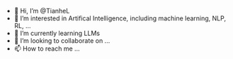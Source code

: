 - 👋 Hi, I’m @TianheL
- 👀 I’m interested in Artifical Intelligence, including machine learning, NLP, RL, ...
- 🌱 I’m currently learning LLMs
- 💞️ I’m looking to collaborate on ...
- 📫 How to reach me ...
